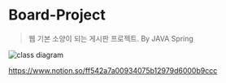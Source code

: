 # Board-Project
> 웹 기본 소양이 되는 게시판 프로젝트. By JAVA Spring

![class diagram](https://github.com/jeonhyoungmin/board_project/assets/109570394/b9997f9a-bb99-44fd-8378-ba10e536b17c)

https://www.notion.so/ff542a7a00934075b12979d6000b9ccc
